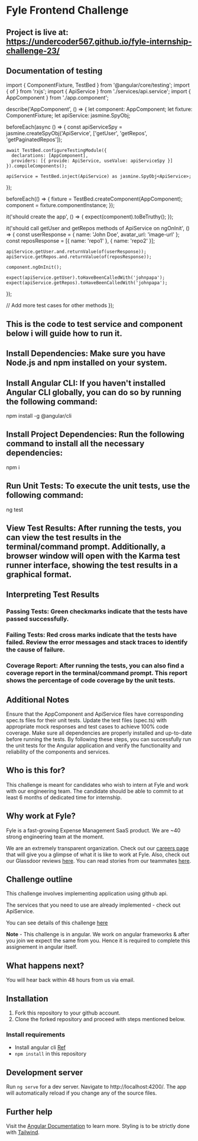 # Fyle Frontend Challenge

## Project is live at: https://undercoder567.github.io/fyle-internship-challenge-23/

## Documentation of testing
import { ComponentFixture, TestBed } from '@angular/core/testing';
import { of } from 'rxjs';
import { ApiService } from './services/api.service';
import { AppComponent } from './app.component';

describe('AppComponent', () => {
  let component: AppComponent;
  let fixture: ComponentFixture<AppComponent>;
  let apiService: jasmine.SpyObj<ApiService>;

  beforeEach(async () => {
    const apiServiceSpy = jasmine.createSpyObj('ApiService', ['getUser', 'getRepos', 'getPaginatedRepos']);

    await TestBed.configureTestingModule({
      declarations: [AppComponent],
      providers: [{ provide: ApiService, useValue: apiServiceSpy }]
    }).compileComponents();

    apiService = TestBed.inject(ApiService) as jasmine.SpyObj<ApiService>;
  });

  beforeEach(() => {
    fixture = TestBed.createComponent(AppComponent);
    component = fixture.componentInstance;
  });

  it('should create the app', () => {
    expect(component).toBeTruthy();
  });

  it('should call getUser and getRepos methods of ApiService on ngOnInit', () => {
    const userResponse = { name: 'John Doe', avatar_url: 'image-url' };
    const reposResponse = [{ name: 'repo1' }, { name: 'repo2' }];

    apiService.getUser.and.returnValue(of(userResponse));
    apiService.getRepos.and.returnValue(of(reposResponse));

    component.ngOnInit();

    expect(apiService.getUser).toHaveBeenCalledWith('johnpapa');
    expect(apiService.getRepos).toHaveBeenCalledWith('johnpapa');
  });

  // Add more test cases for other methods
});

## This is the code to test service and component below i will guide how to run it.
## Install Dependencies: Make sure you have Node.js and npm installed on your system.

## Install Angular CLI: If you haven't installed Angular CLI globally, you can do so by running the following command:
npm install -g @angular/cli

## Install Project Dependencies: Run the following command to install all the necessary dependencies:
npm i

## Run Unit Tests: To execute the unit tests, use the following command:
ng test

## View Test Results: After running the tests, you can view the test results in the terminal/command prompt. Additionally, a browser window will open with the Karma test runner interface, showing the test results in a graphical format.

## Interpreting Test Results
### Passing Tests: Green checkmarks indicate that the tests have passed successfully.
### Failing Tests: Red cross marks indicate that the tests have failed. Review the error messages and stack traces to identify the cause of failure.
### Coverage Report: After running the tests, you can also find a coverage report in the terminal/command prompt. This report shows the percentage of code coverage by the unit tests.

## Additional Notes
Ensure that the AppComponent and ApiService files have corresponding spec.ts files for their unit tests.
Update the test files (spec.ts) with appropriate mock responses and test cases to achieve 100% code coverage.
Make sure all dependencies are properly installed and up-to-date before running the tests.
By following these steps, you can successfully run the unit tests for the Angular application and verify the functionality and reliability of the components and services.

## Who is this for?

This challenge is meant for candidates who wish to intern at Fyle and work with our engineering team. The candidate should be able to commit to at least 6 months of dedicated time for internship.

## Why work at Fyle?

Fyle is a fast-growing Expense Management SaaS product. We are ~40 strong engineering team at the moment. 

We are an extremely transparent organization. Check out our [careers page](https://careers.fylehq.com) that will give you a glimpse of what it is like to work at Fyle. Also, check out our Glassdoor reviews [here](https://www.glassdoor.co.in/Reviews/Fyle-Reviews-E1723235.htm). You can read stories from our teammates [here](https://stories.fylehq.com).

## Challenge outline

This challenge involves implementing application using github api. 

The services that you need to use are already implemented - check out ApiService.

You can see details of this challenge [here](https://fyleuniverse.notion.site/fyleuniverse/Fyle-Frontend-development-challenge-cb5085e5e0864e769e7b98c694400aaa)

__Note__ - This challenge is in angular. We work on angular frameworks & after you join we expect the same from you. Hence it is required to complete this assignement in angular itself.

## What happens next?

You will hear back within 48 hours from us via email.

## Installation

1. Fork this repository to your github account.
2. Clone the forked repository and proceed with steps mentioned below.

### Install requirements
* Install angular cli [Ref](https://angular.io/cli)
* `npm install` in this repository 

## Development server

Run `ng serve` for a dev server. Navigate to http://localhost:4200/. The app will automatically reload if you change any of the source files.

## Further help

Visit the [Angular Documentation](https://angular.io/guide/styleguide) to learn more.
Styling is to be strictly done with [Tailwind](https://tailwindcss.com/docs/installation).
